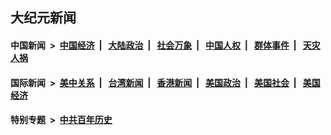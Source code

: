 ## 大纪元新闻

#### 中国新闻 &nbsp;>&nbsp; [中国经济](indexes/ncid283/README.md?12080045) &nbsp;| &nbsp; [大陆政治](indexes/ncid277/README.md?12080045) &nbsp;| &nbsp; [社会万象](indexes/ncid282/README.md?12080045) &nbsp;| &nbsp; [中国人权](indexes/ncid278/README.md?12080045) &nbsp;| &nbsp; [群体事件](indexes/ncid279/README.md?12080045) &nbsp;| &nbsp; [天灾人祸](indexes/ncid280/README.md?12080045)

#### 国际新闻 &nbsp;>&nbsp; [美中关系](indexes/nf1412576/README.md?12080045) &nbsp;| &nbsp; [台湾新闻](indexes/ncid1349361/README.md?12080045) &nbsp;| &nbsp; [香港新闻](indexes/ncid1349362/README.md?12080045) &nbsp;| &nbsp; [美国政治](indexes/ncid1078159/README.md?12080045) &nbsp;| &nbsp; [美国社会](indexes/ncid1078160/README.md?12080045) &nbsp;| &nbsp; [美国经济](indexes/ncid1078158/README.md?12080045)

#### 特别专题 &nbsp;>&nbsp; [中共百年历史](https://github.com/epoch-news/epoch-special/blob/master/README.md?12080045)  

